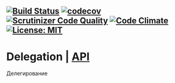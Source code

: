 [![Build Status](https://travis-ci.org/Jagepard/PhpDesignPatterns-Delegation.svg?branch=master)](https://travis-ci.org/Jagepard/PhpDesignPatterns-Delegation)
[![codecov](https://codecov.io/gh/Jagepard/PhpDesignPatterns-Delegation/branch/master/graph/badge.svg)](https://codecov.io/gh/Jagepard/PhpDesignPatterns-Delegation)
[![Scrutinizer Code Quality](https://scrutinizer-ci.com/g/Jagepard/PhpDesignPatterns-Delegation/badges/quality-score.png?b=master)](https://scrutinizer-ci.com/g/Jagepard/PhpDesignPatterns-Delegation/?branch=master)
[![Code Climate](https://codeclimate.com/github/Jagepard/PhpDesignPatterns-Delegation/badges/gpa.svg)](https://codeclimate.com/github/Jagepard/PhpDesignPatterns-Delegation)
[![License: MIT](https://img.shields.io/badge/license-MIT-498e7f.svg)](https://mit-license.org/)
-----

# Delegation | [API](https://github.com/Jagepard/PhpDesignPatterns-AbstractFactory/blob/master/docs.md "Documentation API")
Делегирование
